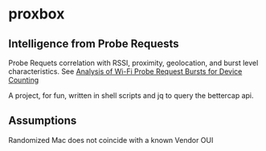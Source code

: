 # proxbox
## Intelligence from Probe Requests
Probe Requets correlation with RSSI, proximity, geolocation, and burst level characteristics.  See [Analysis of Wi-Fi Probe Request Bursts for Device Counting](https://scholarworks.calstate.edu/downloads/8w32rd03r)

A project, for fun, written in shell scripts and jq to query the bettercap api. 

## Assumptions
Randomized Mac does not coincide with a known Vendor OUI

